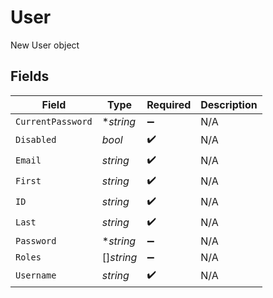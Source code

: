 # User

New User object


## Fields

| Field              | Type               | Required           | Description        |
| ------------------ | ------------------ | ------------------ | ------------------ |
| `CurrentPassword`  | **string*          | :heavy_minus_sign: | N/A                |
| `Disabled`         | *bool*             | :heavy_check_mark: | N/A                |
| `Email`            | *string*           | :heavy_check_mark: | N/A                |
| `First`            | *string*           | :heavy_check_mark: | N/A                |
| `ID`               | *string*           | :heavy_check_mark: | N/A                |
| `Last`             | *string*           | :heavy_check_mark: | N/A                |
| `Password`         | **string*          | :heavy_minus_sign: | N/A                |
| `Roles`            | []*string*         | :heavy_minus_sign: | N/A                |
| `Username`         | *string*           | :heavy_check_mark: | N/A                |